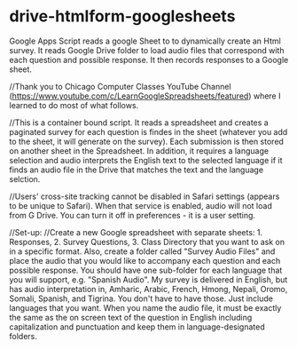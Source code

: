 # drive-htmlform-googlesheets
Google Apps Script reads a google Sheet to to dynamically create an Html survey.  It reads Google Drive folder to load audio files that correspond with each question and possible response.  It then records responses to a Google sheet.  

//Thank you to Chicago Computer Classes YouTube Channel (https://www.youtube.com/c/LearnGoogleSpreadsheets/featured) where I learned to do most of what follows.


//This is a container bound script.  It reads a spreadsheet and creates a paginated survey for each question is findes in the sheet (whatever you add to the sheet, it will generate on the survey).  Each submission is then stored on another sheet in the Spreadsheet.  In addition, it requires a language selection and audio interprets the English text to the selected language if it finds an audio file in the Drive that matches the text and the language selction.

//Users' cross-site tracking cannot be disabled in Safari settings (appears to be unique to Safari).  When that service is enabled, audio will not load from G Drive.  You can turn it off in preferences - it is a user setting.

//Set-up:
//Create a new Google spreadsheet with separate sheets: 1. Responses, 2. Survey Questions, 3. Class Directory that you want to ask on in a specific format. Also, create a folder called "Survey Audio Files" and place the audio that you would like to accompany each question and each possible response.  You should have one sub-folder for each language that you will support, e.g. "Spanish Audio".  My survey is delivered in English, but has audio interpretation in, Amharic, Arabic, French, Hmong, Nepali, Oromo, Somali, Spanish, and Tigrina.  You don't have to have those.  Just include languages that you want.  When you name the audio file, it must be exactly the same as the on screen text of the question in English including capitalization and punctuation and keep them in language-designated folders. 

